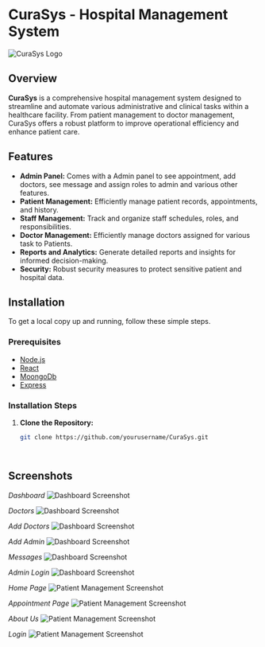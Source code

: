 # CuraSys - Hospital Management System

![CuraSys Logo](https://i.ibb.co/SJXHk32/logo2.png)

## Overview

**CuraSys** is a comprehensive hospital management system designed to streamline and automate various administrative and clinical tasks within a healthcare facility. From patient management to doctor management, CuraSys offers a robust platform to improve operational efficiency and enhance patient care.

## Features
- **Admin Panel:** Comes with a Admin panel to see appointment, add doctors, see message and assign roles to admin and various other features.
- **Patient Management:** Efficiently manage patient records, appointments, and history.
- **Staff Management:** Track and organize staff schedules, roles, and responsibilities.
- **Doctor Management:** Efficiently manage doctors assigned for various task to Patients.
- **Reports and Analytics:** Generate detailed reports and insights for informed decision-making.
- **Security:** Robust security measures to protect sensitive patient and hospital data.



## Installation

To get a local copy up and running, follow these simple steps.

### Prerequisites

- [Node.js](https://nodejs.org/en/)
- [React](https://react.dev/)
- [MoongoDb](https://www.mongodb.com/)
- [Express](https://expressjs.com/)

### Installation Steps

1. **Clone the Repository:**
   ```sh
   git clone https://github.com/yourusername/CuraSys.git




## Screenshots

*Dashboard*
![Dashboard Screenshot](https://snipboard.io/i9ldF8.jpg)

*Doctors*
![Dashboard Screenshot](https://snipboard.io/HX9cBm.jpg)

*Add Doctors*
![Dashboard Screenshot](https://snipboard.io/Si0k9A.jpg)

*Add Admin*
![Dashboard Screenshot](https://snipboard.io/CVk6FU.jpg)

*Messages*
![Dashboard Screenshot](https://snipboard.io/ZoJnUr.jpg)

*Admin Login*
![Dashboard Screenshot](https://snipboard.io/08lto4.jpg)

*Home Page*
![Patient Management Screenshot](https://snipboard.io/Thtn7B.jpg)

*Appointment Page*
![Patient Management Screenshot](https://snipboard.io/BKvLCN.jpg)

*About Us*
![Patient Management Screenshot](https://snipboard.io/erPaJ2.jpg)

*Login*
![Patient Management Screenshot](https://snipboard.io/59oCHG.jpg)

